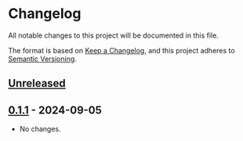 # Changelog

All notable changes to this project will be documented in this file.

The format is based on [Keep a Changelog](https://keepachangelog.com/en/1.1.0/),
and this project adheres to [Semantic Versioning](https://semver.org/spec/v2.0.0.html).

## [Unreleased]

## [0.1.1] - 2024-09-05

- No changes.

[unreleased]: https://github.com/heroku/buildpacks-frontend-web/compare/v0.1.1...HEAD
[0.1.1]: https://github.com/heroku/buildpacks-frontend-web/releases/tag/v0.1.1
